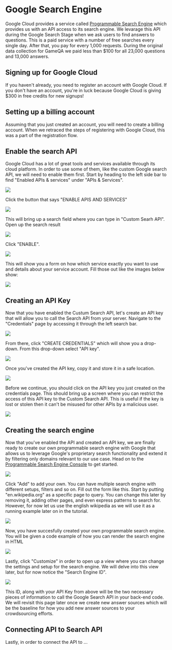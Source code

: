 # Google Search Engine
Google Cloud provides a service called [Programmable Search Engine](https://programmablesearchengine.google.com) which provides us with an API access to its search engine.
We levarage this API during the Google Search Stage when we ask users to 
find answers to questions. This is a paid service with a number of free searches every single day. After that, you pay for every 1,000 requests. During the original data collection for GameQA we paid less than $100 for all 23,000 questions and 13,000 answers. 

## Signing up for Google Cloud
If you haven't already, you need to register an account with Google Cloud. If you don't have an account, you're in luck because Google Cloud is giving $300 in free credits for new signups!

## Setting up a billing account
Assuming that you just created an account, you will need to create a billing account. When we retraced the steps of registering with Google Cloud, this was a part of the registration flow.

## Enable the search API
Google Cloud has a lot of great tools and services available through its cloud platform. In order to use some of them, like the custom Google search API, we will need to enable them first. Start by heading to the left side bar to find "Enabled APIs & services" under "APIs & Services". 

![](../_media/gcc_menu_enabled_apis.png)

Click the button that says "ENABLE APIS AND SERVICES"

![](../_media/gcc_enabled_apis_view.png)

This will bring up a search field where you can type in "Custom Searh API". Open up the search result

![](../_media/gcc_enabled_apis_search.png)

Click "ENABLE".

![](../_media/gcc_enable_button.png)


This will show you a form on how which service exactly you want to use and details about your service account. Fill those out like the images below show:


![](../_media/gcc_enable_forn.png.png.png)

## Creating an API Key

Now that you have enabled the Custum Search API, let's create an API key that will allow you to call the Search API from your server. Navigate to the "Credentials" page by accessing it through the left search bar. 

![](../_media/gcc_credentials_page.png)

From there, click "CREATE CREDENTIALS" which will show you a drop-down. From this drop-down select "API key". 

![](../_media/gcc_api_key_dropdown.png)

Once you've created the API key, copy it and store it in a safe location.


![](../_media/gcc_api_key_modal.png.png)

Before we continue, you should click on the API key you just created on the credentials page. This should bring up a screen where you can restrict the access of this API key to the Custom Search API. This is useful if the key is lost or stolen then it can't be misused for other APIs by a malicious user.

![](../_media/gcc_api_key_restriction.png)

## Creating the search engine

Now that you've enabled the API and created an API key, we are finally ready to create our own programmable search engine with Google that allows us to leverage Google's proprietary search functionality and extend it by filtering only domains relevant to our use case. Head on to the [Programmable Search Engine Console](https://programmablesearchengine.google.com/) to get started.


![](../_media/gcc_no_search_engines.png)

Click "Add" to add your own. You can have multiple search engine with different setups, filters and so on. Fill out the form like this. Start by putting "en.wikipedia.org" as a specific page to query. You can change this later by removing it, adding other pages, and even express patterns to search for. However, for now let us use the english wikipedia as we will use it as a running example later on in the tutorial.


![](../_media/gcc_search_engine_form.png)

Now, you have succesfully created your own programmable search engine. You will be given a code example of how you can render the search engine in HTML

![](../_media/gcc_se_created.png)

Lastly, click "Customize" in order to open up a view where you can change the settings and setup for the search engine. We will delve into this view later, but for now notice the "Search Engine ID".


![](../_media/gcc_se_overview.png)

This ID, along with your API Key from above will be the two necessary pieces of information to call the Google Search API in your back-end code. We will revisit this page later once we create new answer sources which will be the baseline for how you add new answer sources to your crowdsourcing efforts.

## Connecting API to Search API

Lastly, in order to connect the API to ...
